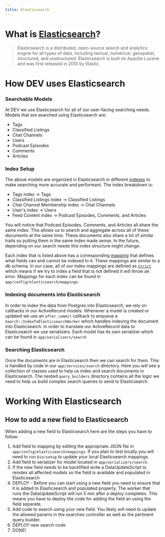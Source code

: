 ```yaml
---
title: Elasticsearch
---
```


# What is [Elasticsearch](https://www.elastic.co/what-is/elasticsearch)?

> Elasticsearch is a distributed, open-source search and analytics engine for
> all types of data, including textual, numerical, geospatial, structured, and
> unstructured. Elasticsearch is built on Apache Lucene and was first released
> in 2010 by Elastic.

# How DEV uses Elasticsearch

### Searchable Models

At DEV we use Elasticsearch for all of our user-facing searching needs. Models
that are searched using Elasticsearch are:

- Tags
- Classified Listings
- Chat Channels
- Users
- Podcast Episodes
- Comments
- Articles

### Index Setup

The above models are organized in Elasticsearch in different
[indexes](https://www.elastic.co/blog/what-is-an-elasticsearch-index) to make
searching more accurate and performant. The index breakdown is:

- Tags index -> Tags
- Classified Listings index -> Classified Listings
- Chat Channel Membership index -> Chat Channels
- User's index -> Users
- Feed Content index -> Podcast Episodes, Comments, and Articles

You will notice that Podcast Episodes, Comments, and Articles all share the same
index. This allows us to search and aggregate across all of these documents at
the same time. These documents also share a lot of similar traits so putting
them in the same index made sense. In the future, depending on our search needs
this index structure might change.

Each index that is listed above has a corresponding
[mapping](https://www.elastic.co/guide/en/elasticsearch/reference/current/mapping.html)
that defines what fields can and cannot be indexed to it. These mappings are
similar to a db schema. In our case, all of our index mappings are defined as
[`strict`](https://www.elastic.co/guide/en/elasticsearch/reference/current/dynamic.html#dynamic)
which means if we try to index a field that is not defined it will throw an
error. Mappings for each index can be found in
`app/config/elasticsearch/mappings`.

### Indexing documents into Elasticsearch

In order to index the data from Postgres into Elasticsearch, we rely on
callbacks in our ActiveRecord models. Whenever a model is created or updated we
use an `after_commit` callback to enqueue a `Search::IndexToElasticsearchWorker`
which handles indexing the document into Elasticsearch. In order to translate
our ActiveRecord data to Elasticsearch we use serializers. Each model has its
own serializer which can be found in `app/serializers/search`

### Searching Elasticsearch

Once the documents are in Elasticsearch then we can search for them. This is
handled by code in our `app/services/search` directory. Here you will see a
collection of classes used to help us index and search documents in
Elasticsearch. The nested `query_builders` directory contains all the logic we
need to help us build complex search queries to send to Elasticsearch.

# Working With Elasticsearch

## How to add a new field to Elasticsearch

When adding a new field to Elasticsearch here are the steps you have to follow:

1. Add field to mapping by editing the appropriate JSON file in
   `app/config/elasticsearch/mappings`. If you plan to test locally you will
   need to run `bin/setup` to update your local Elasticsearch mappings.
2. Add field to serializer for model located in `app/serializers/search`.
3. If the new field needs to be backfilled write a DataUpdateScript to reindex
   all affected models so the field is available and populated in Elasticsearch
4. DEPLOY - Before you can start using a new field you need to ensure that it is
   added to Elasticsearch and populated properly. The worker that runs the
   DataUpdateScript will run 5 min after a deploy completes. This means you have
   to deploy the code for adding the field an using the field separate.
5. Add code to search using your new field. You likely will need to update the
   allowed params in the searches controller as well as the pertinent query
   builder.
6. DEPLOY new search code
7. DONE!
